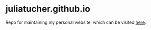 # juliatucher.github.io
Repo for maintaining my personal website, which can be visited [here](https://juliatucher.github.io).
